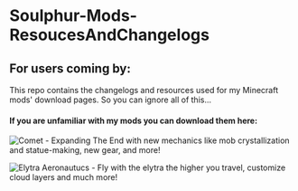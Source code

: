 # Soulphur-Mods-ResoucesAndChangelogs

## For users coming by:
This repo contains the changelogs and resources used for my Minecraft mods' download pages. So you can ignore all of this...

#### If you are unfamiliar with my mods you can download them here:

![Comet - Expanding The End with new mechanics like mob crystallization and statue-making, new gear, and more!](https://www.modrinth.com/mod/comet)

![Elytra Aeronautucs - Fly with the elytra the higher you travel, customize cloud layers and much more!](https://www.modrinth.com/mod/elytra-aeronautics)


